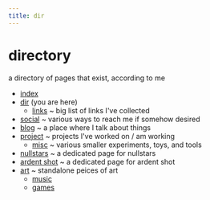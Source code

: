 ```yaml
---
title: dir
---
```


# directory

a directory of pages that exist, according to me

- [index](/)
- [dir](dir) (you are here)
	- [links](links)
	~ big list of links I've collected
- [social](social)
~ various ways to reach me if somehow desired
- [blog](blog)
~ a place where I talk about things
- [project](project)
~ projects I've worked on / am working
	- [misc](project/misc)
	~ various smaller experiments, toys, and tools
- [nullstars](/nullstars/)
~ a dedicated page for nullstars
- [ardent shot](/ardency/)
~ a dedicated page for ardent shot
- [art](art)
~ standalone peices of art
	- [music](art/music)
	- [games](art/game)

